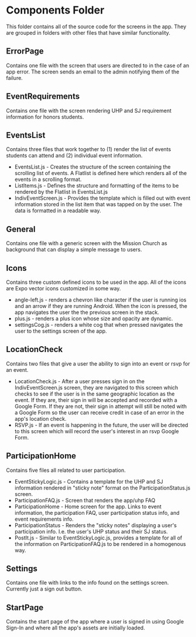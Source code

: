 # Components Folder

  This folder contains all of the source code for the screens in the app. They are grouped in folders with
  other files that have similar functionality.

## ErrorPage

  Contains one file with the screen that users are directed to in the case of an app error. The screen sends
  an email to the admin notifying them of the failure.

## EventRequirements

  Contains one file with the screen rendering UHP and SJ requirement information for honors students.

## EventsList

  Contains three files that work together to (1) render the list of events students can attend and (2) individual
  event information.

  - EventsList.js - Creates the structure of the screen containing the scrolling list of events. A Flatlist is defined
    here which renders all of the events in a scrolling format.
  - ListItems.js - Defines the structure and formatting of the items to be rendered by the Flatlist in EventsList.js
  - IndivEventScreen.js - Provides the template which is filled out with event information stored in the list item
    that was tapped on by the user. The data is formatted in a readable way.

## General

  Contains one file with a generic screen with the Mission Church as background that can display a simple message
  to users.

## Icons

  Contains three custom defined icons to be used in the app. All of the icons are Expo vector icons customized in
  some way.

  - angle-left.js - renders a chevron like character if the user is running ios and an arrow if they are running
    Android. When the icon is pressed, the app navigates the user the the previous screen in the stack.
  - plus.js - renders a plus icon whose size and opacity are dynamic.
  - settingsCog.js - renders a white cog that when pressed navigates the user to the settings screen of the app.

## LocationCheck

  Contains two files that give a user the ability to sign into an event or rsvp for an event.

  - LocationCheck.js - After a user presses sign in on the IndivEventScreen.js screen, they are navigated to
    this screen which checks to see if the user is in the same geographic location as the event. If they are,
    their sign in will be accepted and recorded with a Google Form. If they are not, their sign in attempt will
    still be noted with a Google Form so the user can receive credit in case of an error in the app's
    location check.
  - RSVP.js - If an event is happening in the future, the user will be directed to this screen which will record
    the user's interest in an rsvp Google Form.

## ParticipationHome

  Contains five files all related to user participation.

  - EventStickyLogic.js - Contains a template for the UHP and SJ information rendered in "sticky note" format on the
  ParticipationStatus.js screen.
  - ParticipationFAQ.js - Screen that renders the app/uhp FAQ
  - ParticipationHome - Home screen for the app. Links to event information, the participation FAQ, user participation status info, and event requirements info.
  - ParticipationStatus - Renders the "sticky notes" displaying a user's participation info. I.e. the user's UHP status
  and their SJ status.
  - PostIt.js - Similar to EventStickyLogic.js, provides a template for all of the information on ParticipationFAQ.js
  to be rendered in a homogenous way.

## Settings

  Contains one file with links to the info found on the settings screen. Currently just a sign out button.

## StartPage

  Contains the start page of the app where a user is signed in using Google Sign-In and where all the app's assets are
  initially loaded.
